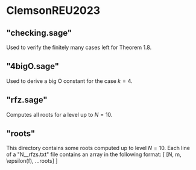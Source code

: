 # ClemsonREU2023
## "checking.sage"
Used to verify the finitely many cases left for Theorem 1.8.

## "4bigO.sage"
Used to derive a big O constant for the case $k=4$.

## "rfz.sage"
Computes all roots for a level up to $N=10$.

## "roots"
This directory contains some roots computed up to level $N=10$. Each line of a "N__rfzs.txt" file contains an array in the following format:
\[
[N, m, \epsilon(f), ...roots]
\]
